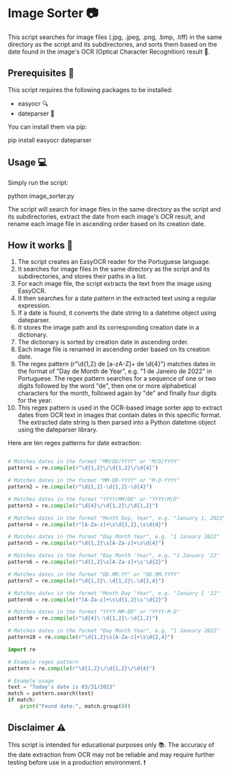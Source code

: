 # Image Sorter :camera:

This script searches for image files (.jpg, .jpeg, .png, .bmp, .tiff) in the same directory as the script and its subdirectories, and sorts them based on the date found in the image's OCR (Optical Character Recognition) result :mag_right:.

## Prerequisites :page_with_curl:

This script requires the following packages to be installed:
- easyocr :mag:
- dateparser :calendar:

You can install them via pip:

pip install easyocr dateparser

## Usage :computer:

Simply run the script:

python image_sorter.py

The script will search for image files in the same directory as the script and its subdirectories, extract the date from each image's OCR result, and rename each image file in ascending order based on its creation date.

## How it works :wrench:

1. The script creates an EasyOCR reader for the Portuguese language.
2. It searches for image files in the same directory as the script and its subdirectories, and stores their paths in a list.
3. For each image file, the script extracts the text from the image using EasyOCR.
4. It then searches for a date pattern in the extracted text using a regular expression.
5. If a date is found, it converts the date string to a datetime object using dateparser.
6. It stores the image path and its corresponding creation date in a dictionary.
7. The dictionary is sorted by creation date in ascending order.
8. Each image file is renamed in ascending order based on its creation date.
9. The regex pattern (r"\d{1,2} de [a-zA-Z]+ de \d{4}") matches dates in the format of "Day de Month de Year", e.g. "1 de Janeiro de 2022" in Portuguese. The regex pattern searches for a sequence of one or two digits followed by the word "de", then one or more alphabetical characters for the month, followed again by "de" and finally four digits for the year.
10. This regex pattern is used in the OCR-based image sorter app to extract dates from OCR text in images that contain dates in this specific format. The extracted date string is then parsed into a Python datetime object using the dateparser library.

Here are ten regex patterns for date extraction:

```python

# Matches dates in the format "MM/DD/YYYY" or "M/D/YYYY"
pattern1 = re.compile(r"\d{1,2}\/\d{1,2}\/\d{4}")

# Matches dates in the format "MM-DD-YYYY" or "M-D-YYYY"
pattern2 = re.compile(r"\d{1,2}-\d{1,2}-\d{4}")

# Matches dates in the format "YYYY/MM/DD" or "YYYY/M/D"
pattern3 = re.compile(r"\d{4}\/\d{1,2}\/\d{1,2}")

# Matches dates in the format "Month Day, Year", e.g. "January 1, 2022"
pattern4 = re.compile(r"[A-Za-z]+\s\d{1,2},\s\d{4}")

# Matches dates in the format "Day Month Year", e.g. "1 January 2022"
pattern5 = re.compile(r"\d{1,2}\s[A-Za-z]+\s\d{4}")

# Matches dates in the format "Day Month 'Year", e.g. "1 January '22"
pattern6 = re.compile(r"\d{1,2}\s[A-Za-z]+\s'\d{2}")

# Matches dates in the format "DD.MM.YY" or "DD.MM.YYYY"
pattern7 = re.compile(r"\d{1,2}\.\d{1,2}\.\d{2,4}")

# Matches dates in the format "Month Day 'Year", e.g. "January 1 '22"
pattern8 = re.compile(r"[A-Za-z]+\s\d{1,2}\s'\d{2}")

# Matches dates in the format "YYYY-MM-DD" or "YYYY-M-D"
pattern9 = re.compile(r"\d{4}\-\d{1,2}\-\d{1,2}")

# Matches dates in the format "Day Month Year", e.g. "1 January 2022"
pattern10 = re.compile(r"\d{1,2}\s[A-Za-z]+\s\d{2,4}")

import re

# Example regex pattern
pattern = re.compile(r"\d{1,2}\/\d{1,2}\/\d{4}")

# Example usage
text = "Today's date is 03/31/2023"
match = pattern.search(text)
if match:
    print("Found date:", match.group(0))
```


## Disclaimer :warning:

This script is intended for educational purposes only :books:. The accuracy of the date extraction from OCR may not be reliable and may require further testing before use in a production environment. :exclamation:
